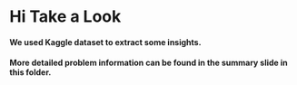 # Hi Take a Look
#### We used Kaggle dataset to extract some insights.
#### More detailed problem information can be found in the summary slide in this folder.
